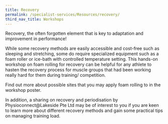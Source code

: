 ```yaml
---
title: Recovery
permalink: /specialist-services/Resources/recovery/
third_nav_title: Workshops
---
```

Recovery, the often forgotten element that is key to adaptation and improvement in performance!  

While some recovery methods are easily accessible and cost-free such as sleeping and stretching, some do require specialized equipment such as a foam roller or ice-bath with controlled temperature setting.  This hands-on workshop on foam rolling for recovery can be helpful for any athlete to hasten the recovery process for muscle groups that had been working really hard for them during training/ competition.  

Find out more about possible sites that you may apply foam rolling to in the workshop poster. [](/files/workshops-by-tp/Sports%20Leaders%20Workshop%202021_Recovery.pdf)

In addition, a sharing on recovery and periodisation by Physioconnect@Lakeside Pte Ltd may be of interest to you if you are keen to learn more about different recovery methods and gain some practical tips on managing training load.
[](/files/Recovery%20&%20Periodisation_For%20Sharing.pdf)